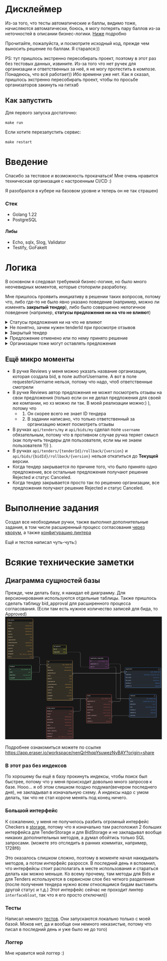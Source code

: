 # Дисклеймер
Из-за того, что тесты автоматические и баллы, видимо тоже, начисляются автоматически, боюсь, я могу потерять пару баллов
из-за неточностей в описании бизнес-логики. [Ниже](README.md#логика) подробно

Прочитайте, пожалуйста, и посмотрите исходный код, прежде чем выносить решение по баллам. Я старался:))

PS: тут пришлось экстренно пересобирать проект, поэтому в этот раз без тестовых данных, извините. 
Из-за того что нет ручек для организации и ответственных за неё, я не могу протестить в композе. Понадеюсь, что всё работает))
Ибо времени уже нет. Как я сказал, пришлось экстренно пересобирать проект, чтобы  по просьбе организаторов закинуть на гитхаб
## Как запустить

Для первого запуска достаточно:

`make run`

Если хотите перезапустить сервис:

`make restart`

# Введение

Спасибо за тестовое и возможность прокачаться! Мне очень нравится техническая организация с настроенным CI/CD :) 

Я разобрался в кубере на базовом уровне и теперь он не так страшен)
### Стек
- Golang 1.22
- PostgreSQL
#### Либы
- Echo, sqlx, Slog, Validator
- Testify, GoFakeIt


# Логика
В основном я следовал требуемой бизнес-логике, но было много неочевидных моментов, которые стопорили разработку.

Мне пришлось проявить инициативу в решении таких вопросов, потому что, либо где-то не было явно указано поведение 
(например, можно ли изменять **закрытый тендер**), либо было совершенно нелогичное поведение
(например, **статусы предложения ни на что не влияют**)

<details>
  <summary>Статусы предложения ни на что не влияют</summary>

Проблема: Обратим внимание, что написано [в задании](./задание/README.md#предложение), касательно статусов для предложения.
- Создано: доступен АВТОРУ и ОРГАНИЗАЦИИ
- Опубликовано: доступен АВТОРУ и ОРГАНИЗАЦИИ
- Отменено: доступен АВТОРУ и ОРГАНИЗАЦИИ

Никакой разницы от статуса.

Моё решение: когда предложение имеет статус CREATED, оно доступно только АВТОРУ.
Когда предложение опубликовано (статус PUBLISHED) или отменено (статус CANCELED), его могут видеть все
</details>

<details>
  <summary>Не понятно, зачем нужен tenderId при просмотре отзывов</summary>

В openapi.yml файлике для ручки `/api/bids/{tenderId}/reviews` в URL есть поле tenderId.

Проблема: Сейчас получается так: если у **Данного** пользователя нет предложений к конкретно **Этому** тендеру, то мы не увидим никакие отзывы.
Однако у нашей компании могут быть и **Другие** тендеры,
к которым **Данный** пользователь оставлял предложения, и вот на них могут быть отзывы. Но мы их не получим

Моё решение: если у пользователя нет предложений к конкретно **Этому** тендеру, то сервер скажет, что отзывов не найдено. 
А вот если к **Этому** тендеру есть предложения, то мы увидим вообще _все **отзывы**_ на _все **предложения**_ автора

</details>

<details>
  <summary>Закрытый тендер</summary>

Проблема: в задании не сказано, можно ли его редактировать, менять статус или откатить версию назад

Моё решение: при попытке обратиться к Closed тендеру через ручки
 - `/api/tenders/{tenderId}/status`
 - `/api/tenders/{tenderId}/edit`
 - `/api/tenders/{tenderId}/rollback/{version}`

возвращается статус-код 403 reason: "tender is closed"

</details>

<details>
  <summary>Предложение отменено или по нему принято решение</summary>

Та же история, что и с закрытым тендером.

Проблема: в задании не сказано, можно ли редактировать, менять статус или откатить версию назад для предложения, 
у которого статус Canceled или принято решение.

Моё решение: при попытке обратиться к предложению, у которого статус Canceled или решение = Approved или Rejected, через ручки
 - `/api/bids/{bidId}/status`
 - `/api/bids/{bidId}/edit`
 - `/api/bids/{bidId}/rollback/{version}`

возвращается статус-код 403 reason: "bid is locked"

</details>

<details>
  <summary>Организации тоже могут оставлять предложения</summary>

Если пользователь создает предложение, и указывает authorType как Organization,
то я в базу помещаю не **Его** id, а Id той организации, за которую он ответственен. Если как User, то кладу его Id.
И в поиске по username будут высвечиваться и те предложения, которые он от **Себя** выложил, и те, что от **Организации**.

Для частников все стабильно) В поле authorId я помещаю его id, и поиск буду тоже производить по его никнейму.

- Частник = employee, который не ответственен ни за одну организацию
</details>

## Ещё микро моменты
-  В ручке Reviews у меня можно указать название организации, которая создала bid, в поле authorUsername.
А вот в поле requesterUsername нельзя, потому что надо, чтоб ответственные смотрели
- В ручке Reviews автор предложения не может посмотреть отзывы на свои предложения 
(только если он не делал предложения для своей же компании, но хз можно ли так. В моей реализации можно:) ),
потому что
    - 1) Он скорее всего не знает ID тендера
    - 2) В задании написано, что только ответственный за организацию может посмотреть отзывы
- В ручках `api/tenders/my` и `api/bids/my` сделал поле `username` обязательным, потому что в противном случае
ручка теряет смысл (как получить тендеры для пользователя, если мы не знаем пользователя ?)) ).
- В ручках `api/tenders/{tenderId}/rollback/{version}` и `api/bids/{bidId}/rollback/{version}` нельзя откатиться до 
**Текущей** версии.
- Когда тендер закрывается по причине того, что было принято одно предложение, все остальные предложения получают 
решение Rejected и статус Canceled.
- Когда тендер закрывается просто так по решению организации, все предложения получают решение Rejected и статус Canceled.

# Выполнение задания
Создал все необходимые ручки, также выполнил дополнительные задания, в том числе расширенный процесс согласования 
[через кворум](./internal/service/bids.go), а также [конфигурацию линтера](config/.golangci.yml)

Ещё и тестов написал чуть-чуть:)
# Всякие технические заметки
## Диаграмма сущностей базы
Прежде, чем делать базу, я накидал её диаграмму. Для версионирования используются отдельные таблицы. 
Также пришлось сделать таблицу bid_approval для расширенного процесса согласования. 
(Если там есть нужное количество записей для бида, то Approved)
<br><img src="assets/diagram.png" width="1000" /><br>

Подробнее ознакомиться можете по ссылке
https://app.eraser.io/workspace/nenQrHhqpYsuwezNyBAY?origin=share

### В этот раз без индексов
По хорошему бы ещё в базу прокинуть индексы, чтобы поиск был быстрее, потому что у меня происходит довольно 
много запросов к базе. Нооо... я об этом слишком поздно подумал(вечером последнего дня), не закладывал в изначальную схему. 
А индексы надо с умом делать, так что не стал короче менять под конец ничего.

### Большой интерфейс
К сожалению, у меня не получилось разбить огромный интерфейс Checkers в [storage](./internal/repo/storage.go), потому что
я изначально там расположил 2 больших интерфейса для TenderStorage и для BidStorage и
не закладывал вообще никаких дополнительных методов, а думал обойтись только SQL запросами. (можете это отследить в ранних коммитах, 
например, 1728f6)

Это оказалось слишком сложно, поэтому в моменте начал накидывать методов, а потом интерфейс разросся. 
В последний день я вспомнил, что интерфейсы стоит располагать в месте использования и стараться делать как можно меньше.
Ко всему прочему, там методы для Bids и для Tenders используются в сервисном слое без четкого разделения 
(после получения тендера нужно всем относящимся бидам выставить другой статус и т.д.) 
Этот интерфейс сейчас не проходит линтер `interfacebloat`, так что я его просто отключил))

### Тесты
Написал немного [тестов](tests). Они запускаются локально только с моей базой. 
Моков нет, да и вообще они немного неказистые, потому что писал в последний день и уже было не до того)

### Логгер
Мне нравится мой логгер :)